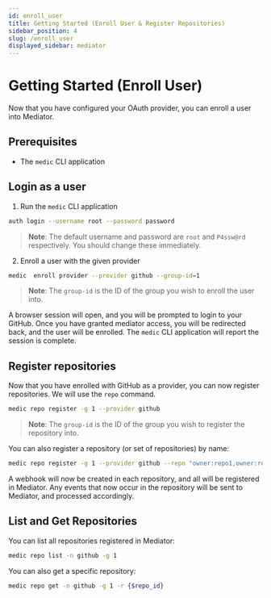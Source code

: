 ```yaml
---
id: enroll_user
title: Getting Started (Enroll User & Register Repositories)
sidebar_position: 4
slug: /enroll_user
displayed_sidebar: mediator
---
```


# Getting Started (Enroll User)

Now that you have configured your OAuth provider, you can enroll a user into Mediator.

## Prerequisites

* The `medic` CLI application

## Login as a user

1. Run the `medic` CLI application

```bash
auth login --username root --password password
```

> __Note__: The default username and password are `root` and `P4ssw@rd` respectively. You should change these immediately.

2. Enroll a user with the given provider

```bash
medic  enroll provider --provider github --group-id=1
```

> __Note__: The `group-id` is the ID of the group you wish to enroll the user into. 

A browser session will open, and you will be prompted to login to your GitHub. Once you have granted mediator access, you will be redirected back, and the user will be enrolled. The `medic` CLI application will report the session is complete.

## Register repositories

Now that you have enrolled with GitHub as a provider, you can now register repositories. We will use the `repo` command.

```bash
medic repo register -g 1 --provider github 
```

> __Note__: The `group-id` is the ID of the group you wish to register the repository into.

You can also register a repository (or set of repositories) by name:

```bash
medic repo register -g 1 --provider github --repo "owner:repo1,owner:repo2"
```

A webhook will now be created in each repository, and all will be registered in Mediator. Any events that now occur in the repository will be sent to Mediator, and processed accordingly.

## List and Get Repositories

You can list all repositories registered in Mediator:

```bash
medic repo list -n github -g 1
```

You can also get a specific repository:

```bash
medic repo get -n github -g 1 -r {$repo_id}
```